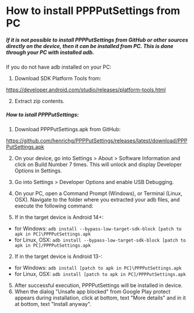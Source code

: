 How to install PPPPutSettings from PC
=====================================

##### If it is not possible to install PPPPutSettings from GitHub or other sources directly on the device, then it can be installed from PC. This is done through your PC with installed adb.

If you do not have adb installed on your PC:
1. Download SDK Platform Tools from:

<https://developer.android.com/studio/releases/platform-tools.html>

2. Extract zip contents.

##### How to istall PPPPutSettings:

1. Download PPPPutSettings.apk from GitHub:

<https://github.com/henrichg/PPPPutSettings/releases/latest/download/PPPPutSettings.apk>

2. On your device, go into Settings > About > Software Information and click on Build Number 7 times. This will unlock and display Developer Options in Settings.
3. Go into Settings > Developer Options and enable USB Debugging.
4. On your PC, open a Command Prompt (Windows), or Terminal (Linux, OSX). Navigate to the folder where you extracted your adb files, and execute the following command:

  1. If in the target device is Android 14+: 
  - for Windows:
    `adb install --bypass-low-target-sdk-block [patch to apk in PC]\PPPPutSettings.apk`
  - for Linux, OSX:
    `adb install --bypass-low-target-sdk-block [patch to apk in PC]/PPPPutSettings.apk`
 
  2. If in the target device is Android 13-:
  - for Windows:
    `adb install [patch to apk in PC]\PPPPutSettings.apk`
  - for Linux, OSX:
    `adb install [patch to apk in PC]/PPPPutSettings.apk`

5. After successful execution, PPPPutSettings will be installed in device.
6. When the dialog "Unsafe app blocked" from Google Play protect appears during installation, click at bottom, text "More details" and in it at bottom, text "Install anyway".

